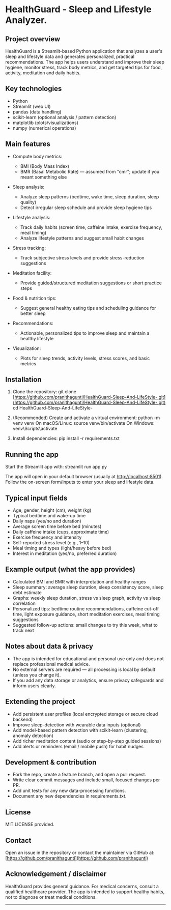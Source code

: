 # HealthGuard - Sleep and Lifestyle Analyzer.

## Project overview

HealthGuard is a Streamlit-based Python application that analyzes a user's sleep and lifestyle data and generates personalized, practical recommendations. The app helps users understand and improve their sleep hygiene, monitor stress, track body metrics, and get targeted tips for food, activity, meditation and daily habits.

## Key technologies

* Python
* Streamlit (web UI)
* pandas (data handling)
* scikit-learn (optional analysis / pattern detection)
* matplotlib (plots/visualizations)
* numpy (numerical operations)

## Main features

* Compute body metrics:

  * BMI (Body Mass Index)
  * BMR (Basal Metabolic Rate) — assumed from "cmr"; update if you meant something else
* Sleep analysis:

  * Analyze sleep patterns (bedtime, wake time, sleep duration, sleep quality)
  * Detect irregular sleep schedule and provide sleep hygiene tips
* Lifestyle analysis:

  * Track daily habits (screen time, caffeine intake, exercise frequency, meal timing)
  * Analyze lifestyle patterns and suggest small habit changes
* Stress tracking:

  * Track subjective stress levels and provide stress-reduction suggestions
* Meditation facility:

  * Provide guided/structured meditation suggestions or short practice steps
* Food & nutrition tips:

  * Suggest general healthy eating tips and scheduling guidance for better sleep
* Recommendations:

  * Actionable, personalized tips to improve sleep and maintain a healthy lifestyle
* Visualization:

  * Plots for sleep trends, activity levels, stress scores, and basic metrics

## Installation

1. Clone the repository:
   git clone [https://github.com/pranithagunti/HealthGuard-Sleep-And-LifeStyle-.git](https://github.com/pranithagunti/HealthGuard-Sleep-And-LifeStyle-.git)
   cd HealthGuard-Sleep-And-LifeStyle-

2. (Recommended) Create and activate a virtual environment:
   python -m venv venv
   On macOS/Linux: source venv/bin/activate
   On Windows: venv\Scripts\activate

3. Install dependencies:
   pip install -r requirements.txt

## Running the app

Start the Streamlit app with:
streamlit run app.py

The app will open in your default browser (usually at [http://localhost:8501](http://localhost:8501)). Follow the on-screen form/inputs to enter your sleep and lifestyle data.

## Typical input fields

* Age, gender, height (cm), weight (kg)
* Typical bedtime and wake-up time
* Daily naps (yes/no and duration)
* Average screen time before bed (minutes)
* Daily caffeine intake (cups, approximate time)
* Exercise frequency and intensity
* Self-reported stress level (e.g., 1–10)
* Meal timing and types (light/heavy before bed)
* Interest in meditation (yes/no, preferred duration)

## Example output (what the app provides)

* Calculated BMI and BMR with interpretation and healthy ranges
* Sleep summary: average sleep duration, sleep consistency score, sleep debt estimate
* Graphs: weekly sleep duration, stress vs sleep graph, activity vs sleep correlation
* Personalized tips: bedtime routine recommendations, caffeine cut-off time, light exposure guidance, short meditation exercises, meal timing suggestions
* Suggested follow-up actions: small changes to try this week, what to track next

## Notes about data & privacy

* The app is intended for educational and personal use only and does not replace professional medical advice.
* No external servers are required — all processing is local by default (unless you change it).
* If you add any data storage or analytics, ensure privacy safeguards and inform users clearly.

## Extending the project

* Add persistent user profiles (local encrypted storage or secure cloud backend)
* Improve sleep-detection with wearable data inputs (optional)
* Add model-based pattern detection with scikit-learn (clustering, anomaly detection)
* Add richer meditation content (audio or step-by-step guided sessions)
* Add alerts or reminders (email / mobile push) for habit nudges

## Development & contribution

* Fork the repo, create a feature branch, and open a pull request.
* Write clear commit messages and include small, focused changes per PR.
* Add unit tests for any new data-processing functions.
* Document any new dependencies in requirements.txt.

## License

MIT LICENSE provided.

## Contact

Open an issue in the repository or contact the maintainer via GitHub at:
[https://github.com/pranithagunti](https://github.com/pranithagunti)

## Acknowledgement / disclaimer

HealthGuard provides general guidance. For medical concerns, consult a qualified healthcare provider. The app is intended to support healthy habits, not to diagnose or treat medical conditions.

---
